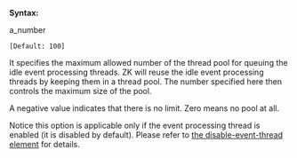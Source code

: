 **Syntax:**

<max-spare-threads>a_number</max-spare-threads>

`[Default: 100]`

It specifies the maximum allowed number of the thread pool for queuing
the idle event processing threads. ZK will reuse the idle event
processing threads by keeping them in a thread pool. The number
specified here then controls the maximum size of the pool.

A negative value indicates that there is no limit. Zero means no pool at
all.

Notice this option is applicable only if the event processing thread is
enabled (it is disabled by default). Please refer to [the
disable-event-thread
element](ZK_Configuration_Reference/zk.xml/The_system-config_Element/The_disable-event-thread_Element)
for details.


